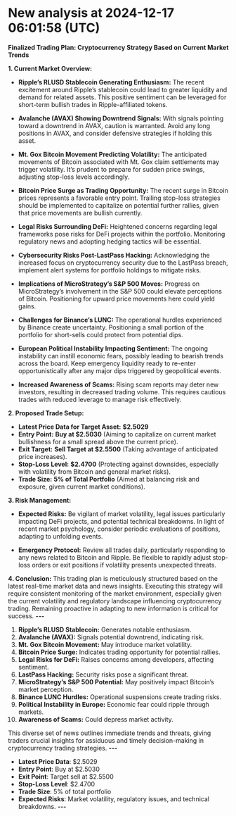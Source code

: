 # New analysis at 2024-12-17 06:01:58 (UTC)

**Finalized Trading Plan: Cryptocurrency Strategy Based on Current Market Trends**

**1. Current Market Overview:**
- **Ripple’s RLUSD Stablecoin Generating Enthusiasm:** The recent excitement around Ripple’s stablecoin could lead to greater liquidity and demand for related assets. This positive sentiment can be leveraged for short-term bullish trades in Ripple-affiliated tokens.
  
- **Avalanche (AVAX) Showing Downtrend Signals:** With signals pointing toward a downtrend in AVAX, caution is warranted. Avoid any long positions in AVAX, and consider defensive strategies if holding this asset.

- **Mt. Gox Bitcoin Movement Predicting Volatility:** The anticipated movements of Bitcoin associated with Mt. Gox claim settlements may trigger volatility. It’s prudent to prepare for sudden price swings, adjusting stop-loss levels accordingly.

- **Bitcoin Price Surge as Trading Opportunity:** The recent surge in Bitcoin prices represents a favorable entry point. Trailing stop-loss strategies should be implemented to capitalize on potential further rallies, given that price movements are bullish currently.

- **Legal Risks Surrounding DeFi:** Heightened concerns regarding legal frameworks pose risks for DeFi projects within the portfolio. Monitoring regulatory news and adopting hedging tactics will be essential.

- **Cybersecurity Risks Post-LastPass Hacking:** Acknowledging the increased focus on cryptocurrency security due to the LastPass breach, implement alert systems for portfolio holdings to mitigate risks. 

- **Implications of MicroStrategy’s S&P 500 Moves:** Progress on MicroStrategy’s involvement in the S&P 500 could elevate perceptions of Bitcoin. Positioning for upward price movements here could yield gains. 

- **Challenges for Binance’s LUNC:** The operational hurdles experienced by Binance create uncertainty. Positioning a small portion of the portfolio for short-sells could protect from potential dips.

- **European Political Instability Impacting Sentiment:** The ongoing instability can instill economic fears, possibly leading to bearish trends across the board. Keep emergency liquidity ready to re-enter opportunistically after any major dips triggered by geopolitical events.

- **Increased Awareness of Scams:** Rising scam reports may deter new investors, resulting in decreased trading volume. This requires cautious trades with reduced leverage to manage risk effectively.

**2. Proposed Trade Setup:**
- **Latest Price Data for Target Asset:** **$2.5029**
- **Entry Point:** **Buy at $2.5030** (Aiming to capitalize on current market bullishness for a small spread above the current price).
- **Exit Target:** **Sell Target at $2.5500** (Taking advantage of anticipated price increases).
- **Stop-Loss Level:** **$2.4700** (Protecting against downsides, especially with volatility from Bitcoin and general market risks).
- **Trade Size:** **5% of Total Portfolio** (Aimed at balancing risk and exposure, given current market conditions).
  
**3. Risk Management:**
- **Expected Risks:** Be vigilant of market volatility, legal issues particularly impacting DeFi projects, and potential technical breakdowns. In light of recent market psychology, consider periodic evaluations of positions, adapting to unfolding events.

- **Emergency Protocol:** Review all trades daily, particularly responding to any news related to Bitcoin and Ripple. Be flexible to rapidly adjust stop-loss orders or exit positions if volatility presents unexpected threats.

**4. Conclusion:**
This trading plan is meticulously structured based on the latest real-time market data and news insights. Executing this strategy will require consistent monitoring of the market environment, especially given the current volatility and regulatory landscape influencing cryptocurrency trading. Remaining proactive in adapting to new information is critical for success.
___---___

1. **Ripple’s RLUSD Stablecoin:** Generates notable enthusiasm.
2. **Avalanche (AVAX):** Signals potential downtrend, indicating risk.
3. **Mt. Gox Bitcoin Movement:** May introduce market volatility.
4. **Bitcoin Price Surge:** Indicates trading opportunity for potential rallies.
5. **Legal Risks for DeFi:** Raises concerns among developers, affecting sentiment.
6. **LastPass Hacking:** Security risks pose a significant threat.
7. **MicroStrategy’s S&P 500 Potential:** May positively impact Bitcoin’s market perception.
8. **Binance LUNC Hurdles:** Operational suspensions create trading risks.
9. **Political Instability in Europe:** Economic fear could ripple through markets.
10. **Awareness of Scams:** Could depress market activity.

This diverse set of news outlines immediate trends and threats, giving traders crucial insights for assiduous and timely decision-making in cryptocurrency trading strategies.
___---___

- **Latest Price Data**: $2.5029  
- **Entry Point**: Buy at $2.5030  
- **Exit Point**: Target sell at $2.5500  
- **Stop-Loss Level**: $2.4700  
- **Trade Size**: 5% of total portfolio  
- **Expected Risks**: Market volatility, regulatory issues, and technical breakdowns.
___---___

